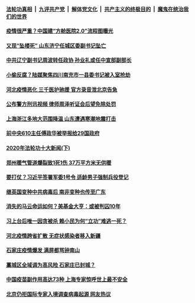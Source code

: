 

####  [法轮功真相](../../../../basic/blob/master/README.md?t=01071531) &nbsp;|&nbsp; [九评共产党](../../../../9ping.md/blob/master/README.md?t=01071531) &nbsp;|&nbsp; [解体党文化](../../../../jtdwh.md/blob/master/README.md?t=01071531)  &nbsp;|&nbsp; [共产主义的终极目的](../../../../gczydzjmd.md/blob/master/README.md?t=01071531) &nbsp;|&nbsp; [魔鬼在统治我们的世界](../../../../mgztzwmdsj.md/blob/master/README.md?t=01071531) 

#### [疫情很严重？中国建“方舱医院2.0”流程图曝光](../pages/soh5/461333.md?t=01071531) 
#### [又现“坠楼死”  山东济宁任城区委副书记坠亡](../pages/soh5/461342.md?t=01071531) 
#### [中共辽宁副书记周波转任政协 孙业礼或任中宣部副部长](../pages/soh5/461327.md?t=01071531) 
#### [小偷反腐？陆媒聚焦四川南充市一县委书记被入室抢劫](../pages/soh5/461294.md?t=01071531) 
#### [河北疫情恶化 三千医护驰援 官方录音泄北京告急](../pages/soh5/461255.md?t=01071531) 
#### [公布警方刑讯视频 律师周泽听证会后望免除处罚](../pages/soh5/461225.md?t=01071531) 
#### [上海浙江多地大范围降温 山东遭遇寒潮地震打击](../pages/soh5/461222.md?t=01071531) 
#### [前中央610主任傅政华被举报给29国政府](../pages/soh5/461147.md?t=01071531) 
#### [2020年法轮功十大新闻(下)](../pages/soh5/461087.md?t=01071531) 
#### [郑州暖气管道爆裂致1死1伤 37万平方米无供暖](../pages/soh5/461036.md?t=01071531) 
#### [要打仗？习近平签署军委1号令 适龄男子强制兵役登记](../pages/soh5/461039.md?t=01071531) 
#### [继英国变种中共病毒后 南非变种也传至广东](../pages/soh5/461054.md?t=01071531) 
#### [消失的马云命运如何？美基金大亨：或被判囚10年](../pages/soh5/460997.md?t=01071531) 
#### [习上台后唯一因贪被杀 赖小民为何“立功”难逃一死？](../pages/soh5/461009.md?t=01071531) 
#### [河北疫情跨省扩散 无症状感染者移入新疆](../pages/soh5/461000.md?t=01071531) 
#### [石家庄疫情爆发 满屏都骂钟南山](../pages/soh5/460967.md?t=01071531) 
#### [藁城区全域调为高风险 石家庄已封城？](../pages/soh5/460982.md?t=01071531) 
#### [中国疫苗副作用高达73种 上海专家惊呼世上最不安全](../pages/soh5/460955.md?t=01071531) 
#### [北京仍拒国际专家入境调查病毒起源  网友热议](../pages/soh5/460931.md?t=01071531) 

